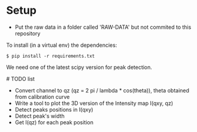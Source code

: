 # Setup

* Put the raw data in a folder called 'RAW-DATA' but not commited to this repository

To install (in a virtual env) the dependencies:

    $ pip install -r requirements.txt

We need one of the latest scipy version for peak detection.


# TODO list

* Convert channel to qz (qz = 2 pi / lambda * cos(theta)), theta obtained from calibration curve
* Write a tool to plot the 3D version of the Intensity map I(qxy, qz)
* Detect peaks positions in I(qxy)
* Detect peak's width
* Get I(qz) for each peak position
